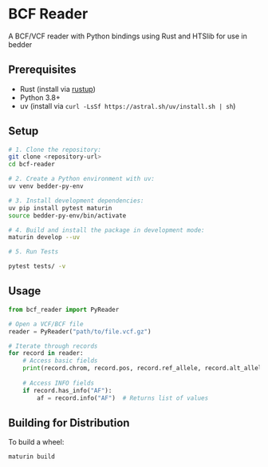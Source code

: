 # BCF Reader

A BCF/VCF reader with Python bindings using Rust and HTSlib for use in bedder

## Prerequisites

- Rust (install via [rustup](https://rustup.rs/))
- Python 3.8+
- uv (install via `curl -LsSf https://astral.sh/uv/install.sh | sh`)

## Setup

```bash
# 1. Clone the repository:
git clone <repository-url>
cd bcf-reader

# 2. Create a Python environment with uv:
uv venv bedder-py-env

# 3. Install development dependencies:
uv pip install pytest maturin
source bedder-py-env/bin/activate

# 4. Build and install the package in development mode:
maturin develop --uv

# 5. Run Tests

pytest tests/ -v
```

## Usage

```python
from bcf_reader import PyReader

# Open a VCF/BCF file
reader = PyReader("path/to/file.vcf.gz")

# Iterate through records
for record in reader:
    # Access basic fields
    print(record.chrom, record.pos, record.ref_allele, record.alt_alleles)
    
    # Access INFO fields
    if record.has_info("AF"):
        af = record.info("AF")  # Returns list of values
```

## Building for Distribution

To build a wheel:
```bash
maturin build
``` 
